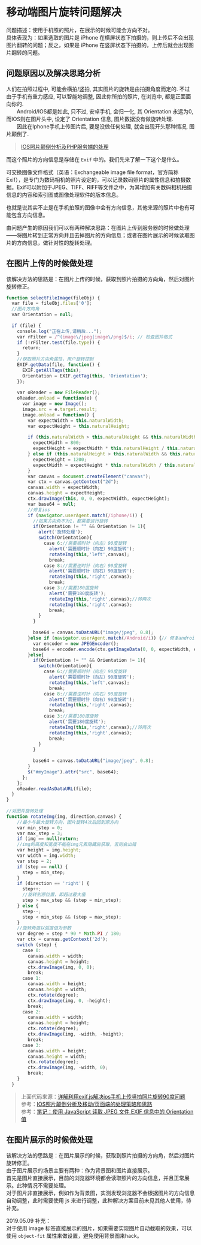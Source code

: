 # 移动端图片旋转问题解决

问题描述：使用手机照的照片，在展示的时候可能会方向不对。  
具体表现为：如果选取的图片是 iPhone 在横屏状态下拍摄的，则上传后不会出现图片翻转的问题；反之，如果是 iPhone 在竖屏状态下拍摄的，上传后就会出现图片翻转的问题。  

## 问题原因以及解决思路分析

人们在拍照过程中, 可能会横拍/竖拍, 其实图片的旋转是由拍摄角度而定的. 不过由于手机有重力感应, 可以智能地调整, 因此你所拍的照片, 在浏览中, 都是正面面向你的.  
　　Android/IOS都是如此, 只不过, 安卓手机, 会归一化, 其 Orientation 永远为0, 而IOS则在图片头中, 设定了 Orientation 信息, 图片数据没有做旋转处理.  
　　因此在Iphone手机上传图片后, 要是没做任何处理, 就会出现开头那种情况, 图片颠倒了.  
> [IOS照片颠倒分析及PHP服务端的处理](http://www.cnblogs.com/mumuxinfei/p/5523798.html)  

而这个照片的方向信息是存储在 `Exif` 中的。我们先来了解一下这个是什么。  

可交换图像文件格式（英语：Exchangeable image file format，官方简称Exif），是专门为数码相机的照片设定的，可以记录数码照片的属性信息和拍摄数据。Exif可以附加于JPEG、TIFF、RIFF等文件之中，为其增加有关数码相机拍摄信息的内容和索引图或图像处理软件的版本信息。  

也就是说其实不止是在手机拍照的图像中会有方向信息，其他来源的照片中也有可能包含方向信息。  

由问题产生的原因我们可以有两种解决思路：在图片上传到服务器的时候做处理——将图片转到正常方向并且去掉图片的方向信息；或者在图片展示的时候读取图片的方向信息，做针对性的旋转处理。  

## 在图片上传的时候做处理

该解决方法的思路是：在图片上传的时候，获取到照片拍摄的方向角，然后对图片旋转修正。  

```js
function selectFileImage(fileObj) { 
  var file = fileObj.files['0']; 
  //图片方向角
  var Orientation = null; 
    
  if (file) { 
    console.log("正在上传,请稍后..."); 
    var rFilter = /^(image\/jpeg|image\/png)$/i; // 检查图片格式 
    if (!rFilter.test(file.type)) {
      return; 
    }
    //获取照片方向角属性，用户旋转控制 
    EXIF.getData(file, function() {
      EXIF.getAllTags(this); 
      Orientation = EXIF.getTag(this, 'Orientation'); 
    }); 
      
    var oReader = new FileReader();
    oReader.onload = function(e) {
      var image = new Image(); 
      image.src = e.target.result; 
      image.onload = function() { 
        var expectWidth = this.naturalWidth; 
        var expectHeight = this.naturalHeight; 
          
        if (this.naturalWidth > this.naturalHeight && this.naturalWidth > 800) { 
          expectWidth = 800; 
          expectHeight = expectWidth * this.naturalHeight / this.naturalWidth; 
        } else if (this.naturalHeight > this.naturalWidth && this.naturalHeight > 1200) { 
          expectHeight = 1200; 
          expectWidth = expectHeight * this.naturalWidth / this.naturalHeight; 
        } 
        var canvas = document.createElement("canvas"); 
        var ctx = canvas.getContext("2d"); 
        canvas.width = expectWidth; 
        canvas.height = expectHeight; 
        ctx.drawImage(this, 0, 0, expectWidth, expectHeight); 
        var base64 = null; 
        //修复ios 
        if (navigator.userAgent.match(/iphone/i)) {
          //如果方向角不为1，都需要进行旋转
          if(Orientation != "" && Orientation != 1){ 
            alert('旋转处理'); 
            switch(Orientation){ 
              case 6://需要顺时针（向左）90度旋转 
                alert('需要顺时针（向左）90度旋转'); 
                rotateImg(this,'left',canvas); 
                break; 
              case 8://需要逆时针（向右）90度旋转 
                alert('需要顺时针（向右）90度旋转'); 
                rotateImg(this,'right',canvas); 
                break; 
              case 3://需要180度旋转 
                alert('需要180度旋转'); 
                rotateImg(this,'right',canvas);//转两次 
                rotateImg(this,'right',canvas); 
                break; 
            }     
          } 
            
          base64 = canvas.toDataURL("image/jpeg", 0.8); 
        }else if (navigator.userAgent.match(/Android/i)) {// 修复android 
          var encoder = new JPEGEncoder(); 
          base64 = encoder.encode(ctx.getImageData(0, 0, expectWidth, expectHeight), 80); 
        }else{ 
          if(Orientation != "" && Orientation != 1){ 
            switch(Orientation){ 
              case 6://需要顺时针（向左）90度旋转 
                alert('需要顺时针（向左）90度旋转'); 
                rotateImg(this,'left',canvas); 
                break; 
              case 8://需要逆时针（向右）90度旋转 
                alert('需要顺时针（向右）90度旋转'); 
                rotateImg(this,'right',canvas); 
                break; 
              case 3://需要180度旋转 
                alert('需要180度旋转'); 
                rotateImg(this,'right',canvas);//转两次 
                rotateImg(this,'right',canvas); 
                break; 
            }     
          } 
            
          base64 = canvas.toDataURL("image/jpeg", 0.8); 
        } 
        $("#myImage").attr("src", base64); 
      }; 
    }; 
    oReader.readAsDataURL(file); 
  } 
} 
  
//对图片旋转处理
function rotateImg(img, direction,canvas) { 
    //最小与最大旋转方向，图片旋转4次后回到原方向  
    var min_step = 0;  
    var max_step = 3;  
    if (img == null)return;  
    //img的高度和宽度不能在img元素隐藏后获取，否则会出错  
    var height = img.height;  
    var width = img.width;  
    var step = 2;  
    if (step == null) {  
      step = min_step;  
    }  
    if (direction == 'right') {  
      step++;  
      //旋转到原位置，即超过最大值  
      step > max_step && (step = min_step);  
    } else {  
      step--;  
      step < min_step && (step = max_step);  
    }  
    //旋转角度以弧度值为参数  
    var degree = step * 90 * Math.PI / 180;  
    var ctx = canvas.getContext('2d');  
    switch (step) {  
      case 0:  
        canvas.width = width;  
        canvas.height = height;  
        ctx.drawImage(img, 0, 0);  
        break;  
      case 1:  
        canvas.width = height;  
        canvas.height = width;  
        ctx.rotate(degree);  
        ctx.drawImage(img, 0, -height);  
        break;  
      case 2:  
        canvas.width = width;  
        canvas.height = height;  
        ctx.rotate(degree);  
        ctx.drawImage(img, -width, -height);  
        break;  
      case 3:  
        canvas.width = height;  
        canvas.height = width;  
        ctx.rotate(degree);  
        ctx.drawImage(img, -width, 0);  
        break;  
    }  
  }  
```

> 上面代码来源：[详解利用exif.js解决ios手机上传竖拍照片旋转90度问题](https://www.jb51.net/article/96539.htm)  
> 参考：[IOS照片颠倒分析及移动/页面端的处理策略和思路](http://www.cnblogs.com/mumuxinfei/p/5530214.html)  
> 参考：[笔记：使用 JavaScript 读取 JPEG 文件 EXIF 信息中的 Orientation 值](https://zhuanlan.zhihu.com/p/25216999)  

## 在图片展示的时候做处理

该解决方法的思路是：在图片展示的时候，获取到照片拍摄的方向角，然后对图片旋转修正。  
由于图片展示的场景主要有两种：作为背景图和图片直接展示。  
首先是图片直接展示，目前的浏览器环境都会读取照片的方向信息，并且正常展示。此种情况不需要处理。  
对于图片非直接展示，例如作为背景图，实测发现浏览器不会根据图片的方向信息自动调整，此时需要使用 js 来进行调整，此种解决方案目前未见其他人使用，待补充。  

2019.05.09 补充：  
对于使用 image 标签直接展示的图片，如果需要实现图片自动截取的效果，可以使用 `object-fit` 属性来做设置，避免使用背景图来hack。  
